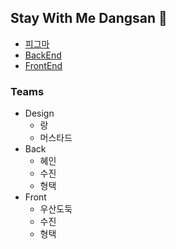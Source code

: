 ## Stay With Me Dangsan 👋

- [피그마](https://www.figma.com/design/K0ujbscME6yrvn7vht1aM3/stay-with-me?m=auto&t=Idbfmm35kj4xTEeG-6)
- [BackEnd](https://github.com/Stay-With-Me-Dangsan/BE)
- [FrontEnd](https://github.com/Stay-With-Me-Dangsan/FE)

### Teams
  - Design
    - 랑
    - 머스타드
  - Back
    - 혜인
    - 수진
    - 형택
  - Front
    - 우산도둑
    - 수진
    - 형택

<!--

**Here are some ideas to get you started:**

🙋‍♀️ A short introduction - what is your organization all about?
🌈 Contribution guidelines - how can the community get involved?
👩‍💻 Useful resources - where can the community find your docs? Is there anything else the community should know?
🍿 Fun facts - what does your team eat for breakfast?
🧙 Remember, you can do mighty things with the power of [Markdown](https://docs.github.com/github/writing-on-github/getting-started-with-writing-and-formatting-on-github/basic-writing-and-formatting-syntax)
-->
